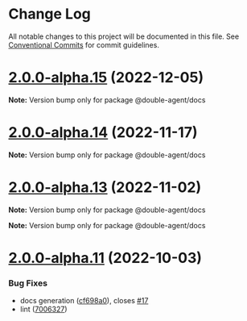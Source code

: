 # Change Log

All notable changes to this project will be documented in this file.
See [Conventional Commits](https://conventionalcommits.org) for commit guidelines.

# [2.0.0-alpha.15](https://github.com/ulixee/unblocked/compare/v2.0.0-alpha.14...v2.0.0-alpha.15) (2022-12-05)

**Note:** Version bump only for package @double-agent/docs





# [2.0.0-alpha.14](https://github.com/ulixee/unblocked/compare/v2.0.0-alpha.13...v2.0.0-alpha.14) (2022-11-17)

**Note:** Version bump only for package @double-agent/docs





# [2.0.0-alpha.13](https://github.com/ulixee/unblocked/compare/v2.0.0-alpha.12...v2.0.0-alpha.13) (2022-11-02)

**Note:** Version bump only for package @double-agent/docs







**Note:** Version bump only for package @double-agent/docs





# [2.0.0-alpha.11](https://github.com/ulixee/unblocked/compare/v1.0.1...v2.0.0-alpha.11) (2022-10-03)


### Bug Fixes

* docs generation ([cf698a0](https://github.com/ulixee/unblocked/commit/cf698a0bbb7c95c2d78434177d441831b638216b)), closes [#17](https://github.com/ulixee/unblocked/issues/17)
* lint ([7006327](https://github.com/ulixee/unblocked/commit/70063270438ad5e354a6ec1d32dbc4c57c9a0227))
